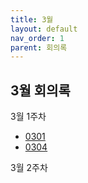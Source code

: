```yaml
---
title: 3월
layout: default
nav_order: 1
parent: 회의록
---
```


## 3월 회의록

3월 1주차

- [0301](#)
- [0304](#)

3월 2주차
